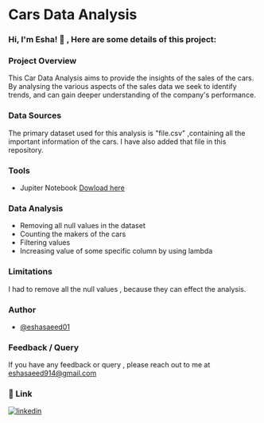 
# Cars Data Analysis




### Hi, I'm Esha! 👋 , Here are some details of this project:


### Project Overview
This Car Data Analysis aims to provide the insights of the sales of the cars. By analysing the various aspects of the sales data we seek to identify trends, and can gain deeper understanding of the company's performance.
### Data Sources
The primary dataset used for this analysis is "file.csv" ,containing all the important information of the cars. I have also added that file in this repository.
### Tools
- Jupiter Notebook [Dowload here](https://jupyter.org/)
### Data Analysis
- Removing all null values in the dataset
- Counting the makers of the cars
- Filtering values
- Increasing value of some specific column by using lambda
### Limitations
I had to remove all the null values , because they can effect the analysis.
### Author

- [@eshasaeed01](https://github.com/eshasaeed01)


### Feedback / Query

If you have any feedback or query , please reach out to me at eshasaeed914@gmail.com


### 🔗 Link

[![linkedin](https://img.shields.io/badge/linkedin-0A66C2?style=for-the-badge&logo=linkedin&logoColor=white)](www.linkedin.com/in/eshasaeed)


